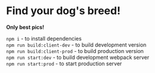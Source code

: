 # Find your dog's breed!

**Only best pics!**

`npm i` - to install dependencies  
`npm run build:client-dev` - to build development version  
`npm run build:client-prod` - to build production version  
`npm run start:dev` - to build development webpack server  
`npm run start:prod` - to start production server
